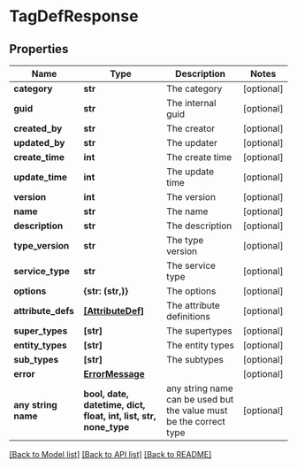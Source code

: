 # TagDefResponse


## Properties
Name | Type | Description | Notes
------------ | ------------- | ------------- | -------------
**category** | **str** | The category | [optional] 
**guid** | **str** | The internal guid | [optional] 
**created_by** | **str** | The creator | [optional] 
**updated_by** | **str** | The updater | [optional] 
**create_time** | **int** | The create time | [optional] 
**update_time** | **int** | The update time | [optional] 
**version** | **int** | The version | [optional] 
**name** | **str** | The name | [optional] 
**description** | **str** | The description | [optional] 
**type_version** | **str** | The type version | [optional] 
**service_type** | **str** | The service type | [optional] 
**options** | **{str: (str,)}** | The options | [optional] 
**attribute_defs** | [**[AttributeDef]**](AttributeDef.md) | The attribute definitions | [optional] 
**super_types** | **[str]** | The supertypes | [optional] 
**entity_types** | **[str]** | The entity types | [optional] 
**sub_types** | **[str]** | The subtypes | [optional] 
**error** | [**ErrorMessage**](ErrorMessage.md) |  | [optional] 
**any string name** | **bool, date, datetime, dict, float, int, list, str, none_type** | any string name can be used but the value must be the correct type | [optional]

[[Back to Model list]](../README.md#documentation-for-models) [[Back to API list]](../README.md#documentation-for-api-endpoints) [[Back to README]](../README.md)


